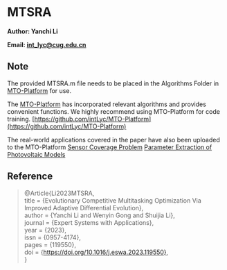 # MTSRA

**Author: Yanchi Li**

**Email: int_lyc@cug.edu.cn**

## Note

The provided MTSRA.m file needs to be placed in the Algorithms Folder in [MTO-Platform](https://github.com/intLyc/MTO-Platform) for use.

The [MTO-Platform](https://github.com/intLyc/MTO-Platform) has incorporated relevant algorithms and provides convenient functions. We highly recommend using MTO-Platform for code training. [https://github.com/intLyc/MTO-Platform](https://github.com/intLyc/MTO-Platform)

The real-world applications covered in the paper have also been uploaded to the MTO-Platform
[Sensor Coverage Problem](https://github.com/intLyc/MTO-Platform/tree/master/MTO/Problems/Real-world%20Applications/Sensor%20Coverage%20Problem)
[Parameter Extraction of Photovoltaic Models](https://github.com/intLyc/MTO-Platform/tree/master/MTO/Problems/Real-world%20Applications/Parameter%20Extraction%20of%20Photovoltaic%20Models)

## Reference

> @Article{Li2023MTSRA,  
>   title      = {Evolutionary Competitive Multitasking Optimization Via Improved Adaptive Differential Evolution},  
>   author     = {Yanchi Li and Wenyin Gong and Shuijia Li},  
>   journal    = {Expert Systems with Applications},  
>   year       = {2023},  
>   issn       = {0957-4174},  
>   pages      = {119550},  
>   doi        = {https://doi.org/10.1016/j.eswa.2023.119550},  
> }  
